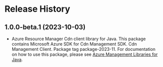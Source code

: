 # Release History

## 1.0.0-beta.1 (2023-10-03)

- Azure Resource Manager Cdn client library for Java. This package contains Microsoft Azure SDK for Cdn Management SDK. Cdn Management Client. Package tag package-2023-11. For documentation on how to use this package, please see [Azure Management Libraries for Java](https://aka.ms/azsdk/java/mgmt).

